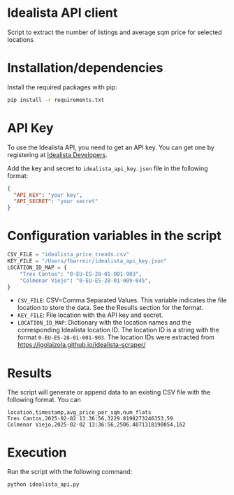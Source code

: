 # Idealista API client
Script to extract the number of listings and average sqm price for selected locations

# Installation/dependencies
Install the required packages with pip:
```bash
pip install -r requirements.txt
```

# API Key
To use the Idealista API, you need to get an API key. You can get one by registering at [Idealista Developers](https://developers.idealista.com/access-request).

Add the key and secret to `idealista_api_key.json` file in the following format:
```json
{
  "API_KEY": "your key",
  "API_SECRET": "your secret"
}
```
# Configuration variables in the script

```python
CSV_FILE = "idealista_price_trends.csv"
KEY_FILE = "/Users/fbarreir/idealista_api_key.json"
LOCATION_ID_MAP = {
    "Tres Cantos": "0-EU-ES-28-01-001-903",
    "Colmenar Viejo": "0-EU-ES-28-01-009-045",
}
```
- `CSV_FILE`: CSV=Comma Separated Values. This variable indicates the file location to store the data. See the Results section for the format.
- `KEY_FILE`: File location with the API key and secret.
- `LOCATION_ID_MAP`: Dictionary with the location names and the corresponding Idealista location ID. The location ID is a string with the format `0-EU-ES-28-01-001-903`. 
The location IDs were extracted from https://igolaizola.github.io/idealista-scraper/ 

# Results

The script will generate or append data to an existing CSV file with the following format. You can 
```csv
location,timestamp,avg_price_per_sqm,num_flats
Tres Cantos,2025-02-02 13:36:56,3229.8198273246353,59
Colmenar Viejo,2025-02-02 13:36:56,2506.4071318190054,162
```

# Execution
Run the script with the following command:
```bash
python idealista_api.py
```
